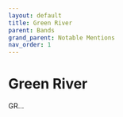 ```yaml
---
layout: default
title: Green River
parent: Bands
grand_parent: Notable Mentions
nav_order: 1
---
```


# Green River

GR...
